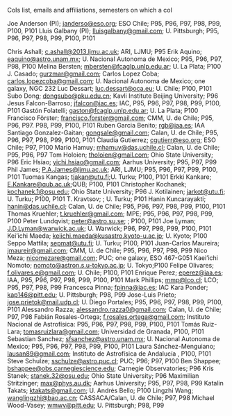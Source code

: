 CoIs list, emails and affiliations, semesters on which a coI

Joe Anderson (PI); janderso@eso.org; ESO Chile; P95, P96, P97, P98, P99, P100, P101
Lluis Galbany (PI); lluisgalbany@gmail.com; U. Pittsburgh; P95, P96, P97, P98, P99, P100, P101

Chris Ashall;  c.ashall@2013.ljmu.ac.uk‎; ARI, LJMU; P95
Erik Aquino; eaquino@astro.unam.mx; U. Nacional Autonoma de Mexico; P95, P96, P97, P98, P100
Melina Bersten; mbersten@fcaglp.unlp.edu.ar; U. La Plata; P100
J. Casado; gurzmar@gmail.com; 
Carlos Lopez Coba; carlos.lopezcoba@gmail.com; U. Nacional Autonoma de Mexico; one galaxy, NGC 232
Luc Dessart; luc.dessart@oca.eu; U. Chile; P100, P101
Subo Dong; dongsubo@pku.edu.cn; Kavli Institute Beijing University; P96
Jesus Falcon-Barroso; jfalcon@iac.es; IAC, P95, P96, P97, P98, P99, P100, P101
Gastón Folatelli; gaston@fcaglp.unlp.edu.ar; U. La Plata; P100
Francisco Förster; francisco.forster@gmail.com; CMM, U. de Chile; P95, P96, P97. P98, P99, P100, P101
Ruben Garcia Benito; rgb@iaa.es; IAA
Santiago Gonzalez-Gaitan; gongsale@gmail.com; Calan, U. de Chile; P95, P96, P97, P98, P99, P100, P101
Claudia Gutierrez; cgutierr@eso.org; ESO Chile; P97, P100
Mario Hamuy; mhamuy@das.uchile.cl; Calan, U. de Chile; P95, P96, P97
Tom Holoien; tholoien@gmail.com; Ohio State University; P96
Eric Hsiao; yichi.hsiao@gmail.com; Aarhus University; P95, P97, P99
Phil James; P.A.James@ljmu.ac.uk; ARI, LJMU; P95, P96, P97, P99, P100, P101
Tuomas Kangas; tjakan@utu.fi;U. Turku; P100, P101
Erkki Kankare; E.Kankare@qub.ac.uk;QUB; P100, P101
Christopher Kochanek; kochanek.1@osu.edu; Ohio State University; P96
J. Kotilainen; jarkot@utu.fi; U. Turku; P100, P101
T. Kravtsov; ; U. Turku; P101
Hanin Kuncarayakti; hanin@das.uchile.cl; Calan, U. de Chile; P95, P96, P97, P98, P99, P100, P101
Thomas Kruehler; t.kruehler@gmail.com; MPE; P95, P96, P97, P98, P99, P100
Peter Lundqvist; peter@astro.su.se; ; P100, P101
Joe Lyman; J.D.Lyman@warwick.ac.uk; U. Warwick; P96, P97, P98, P99, P100, P101
Kei’ichi Maeda; keiichi.maeda@kusastro.kyoto-u.ac.jp; U. Kyoto; P100
Seppo Mattila; sepmat@utu.fi; U. Turku; P100, P101
Juan-Carlos Maureira; jmaureir@gmail.com; CMM, U. de Chile; P95, P96, P97, P98, P99
Nico Meza; nicomezare@gmail.com; PUC; one galaxy, ESO 467-G051
Kaei’ichi Nomoto; nomoto@astron.s.u-tokyo.ac.jp; U. Tokyo;P100
Felipe Olivares; f.olivares.e@gmail.com; U. Chile; P100, P101
Enrique Perez; eperez@iaa.es; IAA, P95, P96, P97, P98, P99, P100, P101
Mark Phillips; mmp@lco.cl; LCO; P95, P97, P98, P99
Francesca Pinna; fpinna@iac.es; IAC
Kara Ponder; kap146@pitt.edu; U. Pittsburgh; P98, P99
Jose-Luis Prieto; jose.prietok@mail.udp.cl; U. Diego Portales; P95, P96, P97, P98, P99, P100, P101
Alessandro Razza; alessandro.razza0@gmail.com; Calan, U. de Chile; P97, P98
Fabián Rosales-Ortega; f.rosales.ortega@gmail.com; Instituto Nacional de Astrofísica: P95, P96, P97, P98, P99, P100, P101
Tomás Ruiz-Lara; ‎tomasruizlara@gmail.com; Universidad de Granada, P100, P101
Sebastian Sanchez; sfsanchez@astro.unam.mx‎; U. Nacional Autonoma de Mexico; P95, P96, P97, P98, P99, P100, P101
Laura Sánchez-Menguiano; lausan89@gmail.com; Instituto de Astrofísica de Andalucía ‎, P100, P101
Steve Schulze; sschulze@astro.puc.cl; PUC; P96; P97, P100
Ben Shappee; bshappee@obs.carnegiescience.edu; Carnegie Observatories; P96
Kris Stanek; stanek.32@osu.edu; Ohio State University; P96
Maximilian Stritzinger; max@phys.au.dk; Aarhus University; P95, P97, P98, P99
Katalin Takats; ktakats@gmail.com; U. Andrés Bello; P100
Lingzhi Wang; wanglingzhi@bao.ac.cn; CASSACA/Calan, U. de Chile; P97, P98
Michael Wood-Vasey; wmwv@pitt.edu; U. Pittsburgh; P98, P99
